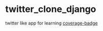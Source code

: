 # twitter_clone_django
twitter like app for learning
[coverage-badge](https://github.com/demigorrgon/twitter_clone_django/blob/main/badge.svg)
